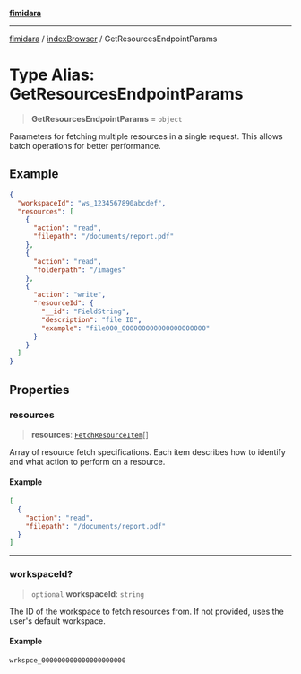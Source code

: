 [**fimidara**](../../README.md)

***

[fimidara](../../modules.md) / [indexBrowser](../README.md) / GetResourcesEndpointParams

# Type Alias: GetResourcesEndpointParams

> **GetResourcesEndpointParams** = `object`

Parameters for fetching multiple resources in a single request. This allows batch operations for better performance.

## Example

```json
{
  "workspaceId": "ws_1234567890abcdef",
  "resources": [
    {
      "action": "read",
      "filepath": "/documents/report.pdf"
    },
    {
      "action": "read",
      "folderpath": "/images"
    },
    {
      "action": "write",
      "resourceId": {
        "__id": "FieldString",
        "description": "file ID",
        "example": "file000_000000000000000000000"
      }
    }
  ]
}
```

## Properties

### resources

> **resources**: [`FetchResourceItem`](FetchResourceItem.md)[]

Array of resource fetch specifications. Each item describes how to identify and what action to perform on a resource.

#### Example

```json
[
  {
    "action": "read",
    "filepath": "/documents/report.pdf"
  }
]
```

***

### workspaceId?

> `optional` **workspaceId**: `string`

The ID of the workspace to fetch resources from. If not provided, uses the user's default workspace.

#### Example

```
wrkspce_000000000000000000000
```
